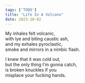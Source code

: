 ```yaml
---
tags: ['TODO']
title: "Life In A Volcano"
date: 2023-10-02
---
```


My inhales felt volcanic,  
with lye and biting caustic ash,  
and my exhales pyroclastic,  
smoke and mirrors in a nimbic flash.

I knew that it was cold out,  
but the only thing I'm gonna catch,  
is broken knuckles if you  
misplace your fucking hands.
